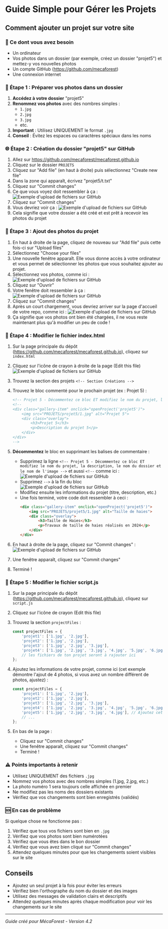 # Guide Simple pour Gérer les Projets
## Comment ajouter un projet sur votre site

### 🎯 Ce dont vous avez besoin
- Un ordinateur
- Vos photos dans un dossier (par exemple, créez un dossier "projet5") et mettez-y vos nouvelles photos
- Un compte GitHub (https://github.com/mecaforest)
- Une connexion internet

### 📸 Étape 1 : Préparer vos photos dans un dossier 
1. **Accédez à votre dossier** "projet5"
2. **Renommez vos photos** avec des nombres simples :
   - `1.jpg`
   - `2.jpg`
   - `3.jpg`
   - etc.
3. **Important** : Utilisez UNIQUEMENT le format `.jpg`
4. **Conseil** : Évitez les espaces ou caractères spéciaux dans les noms

### 🌐 Étape 2 : Création du dossier "projet5" sur GitHub
1. Allez sur https://github.com/mecaforest/mecaforest.github.io
2. Cliquez sur le dossier `PROJETS`
3. Cliquez sur "Add file" (en haut à droite) puis sélectionnez "Create new file"
4. Dans la zone qui apparaît, écrivez "projet5/t.txt"
5. Cliquez sur "Commit changes"
6. Ce que vous voyez doit ressembler à ça :
![Exemple d'upload de fichiers sur GitHub](./assets/ajouter_un_projet1.png)
7. Cliquez sur "Commit changes"
8. Vous devriez voir ça :
![Exemple d'upload de fichiers sur GitHub](./assets/ajouter_un_projet2.png)
9. Cela signifie que votre dossier a été créé et est prêt à recevoir les photos du projet

### 📸 Étape 3 : Ajout des photos du projet
1. En haut à droite de la page, cliquez de nouveau sur "Add file" puis cette fois-ci sur "Upload files"
2. Sélectionnez "Choose your files"
3. Une nouvelle fenêtre apparaît. Elle vous donne accès à votre ordinateur et vous permet de sélectionner les photos que vous souhaitez ajouter au projet.
4. Sélectionnez vos photos, comme ici :
![Exemple d'upload de fichiers sur GitHub](./assets/ajouter_un_projet3.png)
5. Cliquez sur "Ouvrir"
6. Votre fenêtre doit ressembler à ça : 
![Exemple d'upload de fichiers sur GitHub](./assets/ajouter_un_projet4.png)
7. Cliquez sur "Commit changes"
8. Après un court chargement, vous devriez arriver sur la page d'accueil de votre repo, comme ici :
![Exemple d'upload de fichiers sur GitHub](./assets/ajouter_un_projet5.png)
9. Ça signifie que vos photos ont bien été chargées, il ne vous reste maintenant plus qu'à modifier un peu de code !

### 📝 Étape 4 : Modifier le fichier index.html
1. Sur la page principale du dépôt (https://github.com/mecaforest/mecaforest.github.io), cliquez sur `index.html`
2. Cliquez sur l'icône de crayon à droite de la page (Edit this file)
![Exemple d'upload de fichiers sur GitHub](./assets/ajouter_un_projet6.png)
3. Trouvez la section des projets `<!-- Section Créations -->`
4. Trouvez le bloc commenté pour le prochain projet (ex : Projet 5) :
    ```html
    <!-- Projet 5 - Décommentez ce bloc ET modifiez le nom du projet, la description, le nom du dossier et le nom de l'image -->
    <!--
    <div class="gallery-item" onclick="openProject('projet5')">
        <img src="PROJETS/projet5/1.jpg" alt="Projet 5">
        <div class="overlay">
            <h3>Projet 5</h3>
            <p>Description du projet 5</p>
        </div>
    </div>
    -->
    ```

5. **Décommentez** le bloc en supprimant les balises de commentaire :
   - Supprimez la ligne `<!-- Projet 5 - Décommentez ce bloc ET modifiez le nom du projet, la description, le nom du dossier et le nom de l'image -->` et aussi `<!--` comme ici :
![Exemple d'upload de fichiers sur GitHub](./assets/ajouter_un_projet7.png)
   - Supprimez `-->` à la fin du bloc
![Exemple d'upload de fichiers sur GitHub](./assets/ajouter_un_projet8.png)
   - Modifiez ensuite les informations du projet (titre, description, etc.)
   - Une fois terminé, votre code doit ressembler à ceci :
        ```html
        <div class="gallery-item" onclick="openProject('projet5')">
            <img src="PROJETS/projet5/1.jpg" alt="Taille de haies">
            <div class="overlay">
                <h3>Taille de Haies</h3>
                <p>Travaux de taille de haies réalisés en 2024</p>
            </div>
        </div>
        ```

6. En haut à droite de la page, cliquez sur "Commit changes" :
![Exemple d'upload de fichiers sur GitHub](./assets/ajouter_un_projet9.png)
7. Une fenêtre apparaît, cliquez sur "Commit changes"
8. Terminé !

### 📝 Étape 5 : Modifier le fichier script.js
1. Sur la page principale du dépôt (https://github.com/mecaforest/mecaforest.github.io), cliquez sur `script.js`
2. Cliquez sur l'icône de crayon (Edit this file)
3. Trouvez la section `projectFiles` :

    ```js
    const projectFiles = {
        'projet1': ['1.jpg', '2.jpg'],
        'projet2': ['1.jpg', '2.jpg'],
        'projet3': ['1.jpg', '2.jpg', '3.jpg'],
        'projet4': ['1.jpg', '2.jpg', '3.jpg', '4.jpg', '5.jpg', '6.jpg', '7.jpg', '8.jpg'],
        // les fichiers de ton projet seront à rajouter ici
    };
    ```

4. Ajoutez les informations de votre projet, comme ici (cet exemple démontre l'ajout de 4 photos, si vous avez un nombre différent de photos, ajustez) :

    ```js
    const projectFiles = {
        'projet1': ['1.jpg', '2.jpg'],
        'projet2': ['1.jpg', '2.jpg'],
        'projet3': ['1.jpg', '2.jpg', '3.jpg'],
        'projet4': ['1.jpg', '2.jpg', '3.jpg', '4.jpg', '5.jpg', '6.jpg', '7.jpg', '8.jpg'],
        'projet5': ['1.jpg', '2.jpg', '3.jpg', '4.jpg'], // Ajoutez cette ligne pour le nouveau projet
        // ...
    };
    ```

5. En bas de la page :
   - Cliquez sur "Commit changes"
   - Une fenêtre apparaît, cliquez sur "Commit changes"
   - Terminé !

### ⚠️ Points importants à retenir
- Utilisez UNIQUEMENT des fichiers `.jpg`
- Nommez vos photos avec des nombres simples (1.jpg, 2.jpg, etc.)
- La photo numéro 1 sera toujours celle affichée en premier
- Ne modifiez pas les noms des dossiers existants
- Vérifiez que vos changements sont bien enregistrés (validés)

### 🆘 En cas de problème
Si quelque chose ne fonctionne pas :
1. Vérifiez que tous vos fichiers sont bien en `.jpg`
2. Vérifiez que vos photos sont bien numérotées
3. Vérifiez que vous êtes dans le bon dossier
4. Vérifiez que vous avez bien cliqué sur "Commit changes"
5. Attendez quelques minutes pour que les changements soient visibles sur le site

## Conseils
- Ajoutez un seul projet à la fois pour éviter les erreurs
- Vérifiez bien l'orthographe du nom du dossier et des images
- Utilisez des messages de validation clairs et descriptifs
- Attendez quelques minutes après chaque modification pour voir les changements sur le site

---
*Guide créé pour MécaForest - Version 4.2*